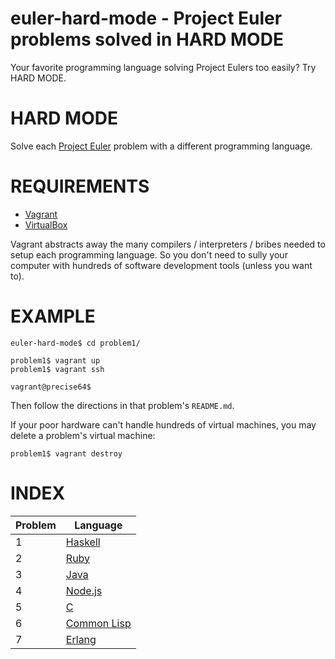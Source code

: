 # euler-hard-mode - Project Euler problems solved in HARD MODE

Your favorite programming language solving Project Eulers too easily? Try HARD MODE.

# HARD MODE

Solve each [Project Euler](https://projecteuler.net/) problem with a different programming language.

# REQUIREMENTS

* [Vagrant](http://www.vagrantup.com/)
* [VirtualBox](https://www.virtualbox.org/)

Vagrant abstracts away the many compilers / interpreters / bribes needed to setup each programming language. So you don't need to sully your computer with hundreds of software development tools (unless you want to).

# EXAMPLE

    euler-hard-mode$ cd problem1/

    problem1$ vagrant up
    problem1$ vagrant ssh

    vagrant@precise64$

Then follow the directions in that problem's `README.md`.

If your poor hardware can't handle hundreds of virtual machines, you may delete a problem's virtual machine:

    problem1$ vagrant destroy

# INDEX

| Problem | Language                                        |
| ------- | ----------------------------------------------- |
| 1       | [Haskell](http://www.haskell.org/)              |
| 2       | [Ruby](https://www.ruby-lang.org/)              |
| 3       | [Java](http://www.oracle.com/technetwork/java/) |
| 4       | [Node.js](http://nodejs.org/)                   |
| 5       | [C](http://clang.llvm.org/)                     |
| 6       | [Common Lisp](http://common-lisp.net/)          |
| 7       | [Erlang](http://www.erlang.org/)                |
